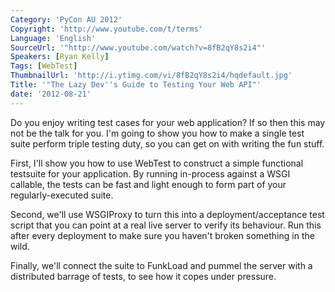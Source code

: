 ```yaml
---
Category: 'PyCon AU 2012'
Copyright: 'http://www.youtube.com/t/terms'
Language: 'English'
SourceUrl: '"http://www.youtube.com/watch?v=8fB2qY8s2i4"'
Speakers: [Ryan Kelly]
Tags: [WebTest]
ThumbnailUrl: 'http://i.ytimg.com/vi/8fB2qY8s2i4/hqdefault.jpg'
Title: '"The Lazy Dev''s Guide to Testing Your Web API"'
date: '2012-08-21'
---
```

Do you enjoy writing test cases for your web application? If so then this may
not be the talk for you. I'm going to show you how to make a single test suite
perform triple testing duty, so you can get on with writing the fun stuff.

First, I'll show you how to use WebTest to construct a simple functional
testsuite for your application. By running in-process against a WSGI callable,
the tests can be fast and light enough to form part of your regularly-executed
suite.

Second, we'll use WSGIProxy to turn this into a deployment/acceptance test
script that you can point at a real live server to verify its behaviour. Run
this after every deployment to make sure you haven't broken something in the
wild.

Finally, we'll connect the suite to FunkLoad and pummel the server with a
distributed barrage of tests, to see how it copes under pressure.

